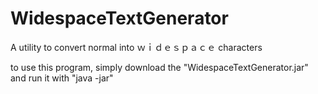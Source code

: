 # WidespaceTextGenerator
A utility to convert normal into ｗｉｄｅｓｐａｃｅ characters

to use this program, simply download the "WidespaceTextGenerator.jar" and run it with "java -jar"
